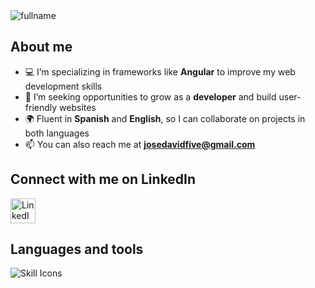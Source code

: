 <img src="https://i.imgur.com/ht8q5Tz.png" alt="fullname"/>

## About me

- 💻 I’m specializing in frameworks like <strong>Angular</strong> to improve my web development skills
- 💼 I’m seeking opportunities to grow as a <strong>developer</strong> and build user-friendly websites
- 🌍 Fluent in <strong>Spanish</strong> and <strong>English</strong>, so I can collaborate on projects in both languages
- 📫 You can also reach me at <strong><a href="mailto:josedavidfive@gmail.com">josedavidfive@gmail.com</a></strong>

## Connect with me on LinkedIn

<a href="https://www.linkedin.com/in/josedavidhernandezchacon" target="_blank" rel="noreferrer">
    <img src="https://raw.githubusercontent.com/rahuldkjain/github-profile-readme-generator/master/src/images/icons/Social/linked-in-alt.svg" alt="LinkedIn" height="40" width="40" />
</a>


## Languages and tools
<img src="https://skillicons.dev/icons?i=html,css,js,ts,angular,bootstrap,php,mysql,selenium,vscode,postman,git&perline=6" alt="Skill Icons"/>
